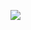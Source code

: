 ![](https://api.githubtrends.io/user/svg/MeyCorentin/repos?time_range=all_time&include_private=True&group=private&loc_metric=changed&theme=synthwaves)
